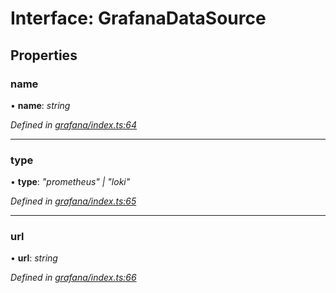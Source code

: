
# Interface: GrafanaDataSource

## Properties

###  name

• **name**: *string*

*Defined in [grafana/index.ts:64](https://github.com/Place1/kloudlib/blob/27a9d16/packages/grafana/index.ts#L64)*

___

###  type

• **type**: *"prometheus" | "loki"*

*Defined in [grafana/index.ts:65](https://github.com/Place1/kloudlib/blob/27a9d16/packages/grafana/index.ts#L65)*

___

###  url

• **url**: *string*

*Defined in [grafana/index.ts:66](https://github.com/Place1/kloudlib/blob/27a9d16/packages/grafana/index.ts#L66)*
